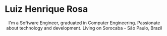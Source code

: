 <h1>Luiz Henrique Rosa</h1>

<p align='center'>
  I'm a Software Engineer, graduated in Computer Engineering. Passionate about technology and development. Living on Sorocaba - São Paulo, Brazil  
</p>
